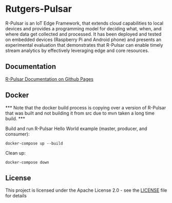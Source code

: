 # Rutgers-Pulsar
R-Pulsar is an IoT Edge Framework, that extends cloud capabilities to local devices and provides a programming model for deciding what, when, and where data get collected and processed. It has been deployed and tested on embedded devices (Raspberry Pi and Android phone) and presents an experimental evaluation that demonstrates that R-Pulsar can enable timely stream analytics by effectively leveraging edge and core resources.

## Documentation

[R-Pulsar Documentation on Github Pages](https://dbalouek.github.io/R-Pulsar/)

## Docker
*** Note that the docker build process is copying over a version of R-Pulsar that was built and not building it from src due to mvn taken a long time build. ***

Build and run R-Pulsar Hello World example (master, producer, and consumer):
```
docker-compose up --build
```

Clean up:
```
docker-compose down
```


## License
This project is licensed under the Apache License 2.0 - see the [LICENSE](LICENSE) file for details




